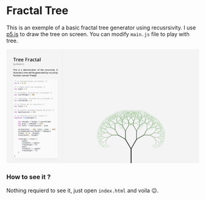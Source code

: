 # Fractal Tree
This is an exemple of a basic fractal tree generator using recusrsivity. I use [p5.js](https://p5js.org) to draw the tree on screen. You can modify `main.js` file to play with tree.

![Image of Yaktocat](https://github.com/5aitama/FractalTree/blob/master/Screenshot.png)
### How to see it ?
Nothing requierd to see it, just open `index.html` and voila 😉.